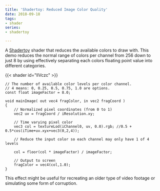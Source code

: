 ```yaml
---
title: 'Shadertoy: Reduced Image Color Quality'
date: 2018-09-18
tags:
- shader
series:
- shadertoy

---
```


A [Shadertoy](shadertoy.com) shader that reduces the available colors to draw with. This demo reduces the normal range of colors per channel from 256 down to just 8 by using effectively separating each colors floating point value into different categories.

{{< shader id="llVczc" >}}

```
// The number of available color levels per color channel.
// 4 means: 0, 0.25, 0.5, 0.75, 1.0 are options.
const float imageFactor = 8.0;

void mainImage( out vec4 fragColor, in vec2 fragCoord )
{
    // Normalized pixel coordinates (from 0 to 1)
    vec2 uv = fragCoord / iResolution.xy;

    // Time varying pixel color
    vec3 col = textureLod(iChannel0, uv, 0.0).rgb; //0.5 + 0.5*cos(iTime+uv.xyx+vec3(0,2,4));

    // Reduce the input color so each channel may only have 1 of 4 levels
    
    col = floor(col * imageFactor) / imageFactor;
    
    // Output to screen
    fragColor = vec4(col,1.0);
}
```

This effect might be useful for recreating an older type of video footage or simulating some form of corruption.